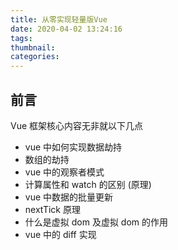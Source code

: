 ```yaml
---
title: 从零实现轻量版Vue
date: 2020-04-02 13:24:16
tags:
thumbnail:
categories:
---
```


## 前言

Vue 框架核心内容无非就以下几点

- vue 中如何实现数据劫持
- 数组的劫持
- vue 中的观察者模式
- 计算属性和 watch 的区别 (原理)
- vue 中数据的批量更新
- nextTick 原理
- 什么是虚拟 dom 及虚拟 dom 的作用
- vue 中的 diff 实现
